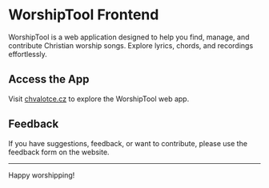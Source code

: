 # WorshipTool Frontend

WorshipTool is a web application designed to help you find, manage, and contribute Christian worship songs. Explore lyrics, chords, and recordings effortlessly.

## Access the App

Visit [chvalotce.cz](https://chvalotce.cz) to explore the WorshipTool web app.

## Feedback

If you have suggestions, feedback, or want to contribute, please use the feedback form on the website.

---

Happy worshipping!